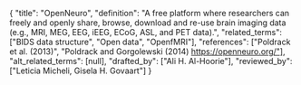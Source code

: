 {
    "title": "OpenNeuro",
    "definition": "A free platform where researchers can freely and openly share, browse, download and re-use brain imaging data (e.g., MRI, MEG, EEG, iEEG, ECoG, ASL, and PET data).",
    "related_terms": ["BIDS data structure", "Open data", "OpenfMRI"],
    "references": ["Poldrack et al. (2013)", "Poldrack and Gorgolewski (2014) https://openneuro.org/"],
    "alt_related_terms": [null],
    "drafted_by": ["Ali H. Al-Hoorie"],
    "reviewed_by": ["Leticia Micheli, Gisela H. Govaart"]
  }
